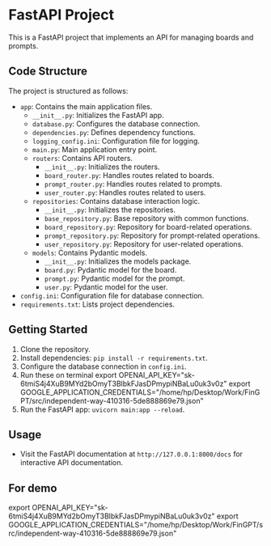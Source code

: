 # FastAPI Project

This is a FastAPI project that implements an API for managing boards and prompts.

## Code Structure

The project is structured as follows:

- `app`: Contains the main application files.
  - `__init__.py`: Initializes the FastAPI app.
  - `database.py`: Configures the database connection.
  - `dependencies.py`: Defines dependency functions.
  - `logging_config.ini`: Configuration file for logging.
  - `main.py`: Main application entry point.
  - `routers`: Contains API routers.
    - `__init__.py`: Initializes the routers.
    - `board_router.py`: Handles routes related to boards.
    - `prompt_router.py`: Handles routes related to prompts.
    - `user_router.py`: Handles routes related to users.
  - `repositories`: Contains database interaction logic.
    - `__init__.py`: Initializes the repositories.
    - `base_repository.py`: Base repository with common functions.
    - `board_repository.py`: Repository for board-related operations.
    - `prompt_repository.py`: Repository for prompt-related operations.
    - `user_repository.py`: Repository for user-related operations.
  - `models`: Contains Pydantic models.
    - `__init__.py`: Initializes the models package.
    - `board.py`: Pydantic model for the board.
    - `prompt.py`: Pydantic model for the prompt.
    - `user.py`: Pydantic model for the user.
- `config.ini`: Configuration file for database connection.
- `requirements.txt`: Lists project dependencies.

## Getting Started

1. Clone the repository.
2. Install dependencies: `pip install -r requirements.txt`.
3. Configure the database connection in `config.ini`.
4. Run these on terminal
export OPENAI_API_KEY="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"
export GOOGLE_APPLICATION_CREDENTIALS="/home/hp/Desktop/Work/FinGPT/src/independent-way-410316-5de888869e79.json"
5. Run the FastAPI app: `uvicorn main:app --reload`.

## Usage

- Visit the FastAPI documentation at `http://127.0.0.1:8000/docs` for interactive API documentation.


## For demo

export OPENAI_API_KEY="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"
export GOOGLE_APPLICATION_CREDENTIALS="/home/hp/Desktop/Work/FinGPT/src/independent-way-410316-5de888869e79.json"


